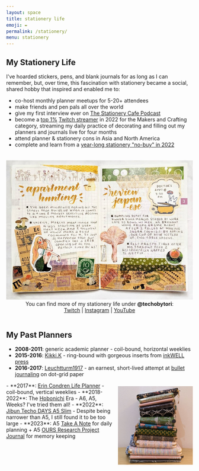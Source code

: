 ```yaml
---
layout: space
title: stationery life
emoji: ✒️
permalink: /stationery/
menu: stationery
---
```

## My Stationery Life  
I've hoarded stickers, pens, and blank journals for as long as I can remember, but, over time, this fascination with stationery became a social, shared hobby that inspired and enabled me to:
- co-host monthly planner meetups for 5-20+ attendees
- make friends and pen pals all over the world
- give my first interview ever on <a target="_blank" href="https://podcasts.google.com/feed/aHR0cHM6Ly9hbmNob3IuZm0vcy85MGM5YmY0L3BvZGNhc3QvcnNz/episode/YjMzZjdhYWItMGZhNi00MDY1LWExM2EtMTliMmE4MGFlY2Vi?sa=X&ved=0CAUQkfYCahcKEwj4pIXhp5z8AhUAAAAAHQAAAAAQAQ">The Stationery Cafe Podcast</a>
- become a <a target="_blank" href="https://social.yesterweb.org/@lostletters/109510285255394574">top 1%</a> <a target="_blank" href="https://www.twitch.tv/techobytori">Twitch streamer</a> in 2022 for the Makers and Crafting category, streaming my daily practice of decorating and filling out my planners and journals live for four months
- attend planner & stationery cons in Asia and North America
- complete and learn from a  <a href="/no-buy">year-long stationery "no-buy" in 2022</a>  
<center>
    <img src="/graphics/techo/hobonichi.jpg" style="max-width: 100%;margin: 20px 0 0 0;">
    You can find more of my stationery life under <b>@techobytori</b>:
    <br>
    <a target="_blank" href="http://twitch.tv/techobytori">Twitch</a> | 
    <a target="_blank" href="https://www.instagram.com/techobytori/">Instagram</a> | 
    <a target="_blank" href="https://youtube.com/@techobytori">YouTube</a>
</center>
<br>

## My Past Planners  
- **2008-2011**: generic academic planner - coil-bound, horizontal weeklies  
- **2015-2016**: <a target="_blank" href="https://www.kikki-k.com/">Kikki.K</a> - ring-bound with gorgeous inserts from <a target="_blank" href="https://inkwellpress.com/">inkWELL press</a>  
- **2016-2017**: <a target="_blank" href="https://www.leuchtturm1917.us/notebook-classic.html">Leuchtturm1917</a> - an earnest, short-lived attempt at <a target="_blank" href="https://bulletjournal.com/">bullet journaling</a> on dot-grid paper
<img src="/graphics/techo/planners.jpg" style="max-width: 40%;margin: 10px 0 0 10px;" align="right">
- **2017**: <a target="_blank" href="https://www.erincondren.com/lifeplanner">Erin Condren Life Planner</a> - coil-bound, vertical weeklies  
- **2018-2022**: The <a target="_blank" href="https://www.1101.com/store/techo/">Hobonichi</a> Era - A6, A5, Weeks? I've tried them all!
- **2022**: <a target="_blank" href="https://www.kokuyo.com/en/products/jibun_techo/lineup/days.html">Jibun Techo DAYS A5 Slim</a> - Despite being narrower than A5, I still found it to be too large
- **2023**: A5 <a target="_blank" href="https://take-a-note.store/">Take A Note</a> for daily planning + A5 <a target="_blank" href="https://booth.ours.tw/">OURS Research Project Journal</a> for memory keeping  